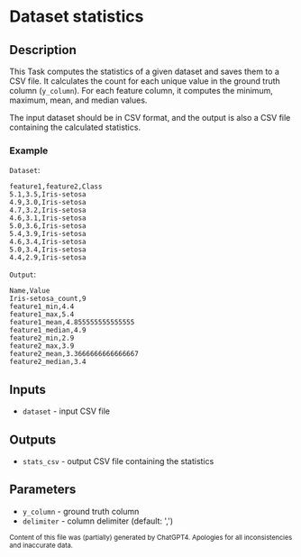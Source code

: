 # Dataset statistics
## Description
This Task computes the statistics of a given dataset and saves them to a CSV file. It calculates the count for each unique value in the ground truth column (`y_column`). For each feature column, it computes the minimum, maximum, mean, and median values.

The input dataset should be in CSV format, and the output is also a CSV file containing the calculated statistics.

### Example
`Dataset`:
```csv
feature1,feature2,Class
5.1,3.5,Iris-setosa
4.9,3.0,Iris-setosa
4.7,3.2,Iris-setosa
4.6,3.1,Iris-setosa
5.0,3.6,Iris-setosa
5.4,3.9,Iris-setosa
4.6,3.4,Iris-setosa
5.0,3.4,Iris-setosa
4.4,2.9,Iris-setosa
```

`Output`:
```csv
Name,Value
Iris-setosa_count,9
feature1_min,4.4
feature1_max,5.4
feature1_mean,4.855555555555555
feature1_median,4.9
feature2_min,2.9
feature2_max,3.9
feature2_mean,3.3666666666666667
feature2_median,3.4
```
## Inputs
- `dataset` - input CSV file

## Outputs
- `stats_csv` - output CSV file containing the statistics

## Parameters
- `y_column` - ground truth column
- `delimiter` - column delimiter (default: ',')

<sub>Content of this file was (partially) generated by ChatGPT4. Apologies for all inconsistencies and inaccurate data.</sub>